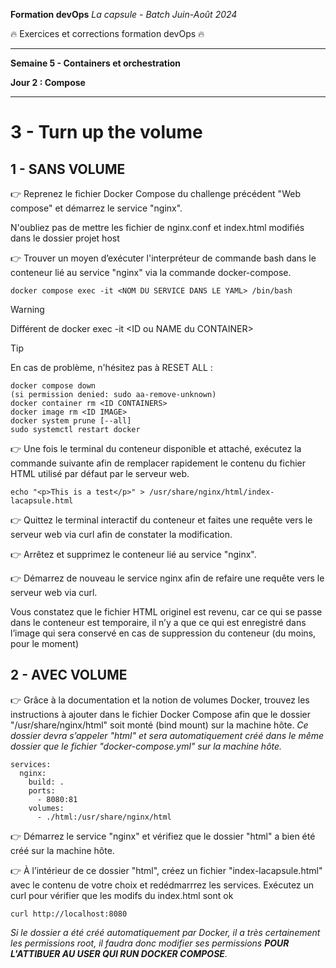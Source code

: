 **Formation devOps**
_La capsule - Batch Juin-Août 2024_

:fire: Exercices et corrections formation devOps :fire:

---

**Semaine 5 - Containers et orchestration**

**Jour 2 : Compose**

---

# 3 - Turn up the volume

## 1 - SANS VOLUME

👉 Reprenez le fichier Docker Compose du challenge précédent "Web compose" et démarrez le service "nginx".

N'oubliez pas de mettre les fichier de nginx.conf et index.html modifiés dans le dossier projet host

👉 Trouver un moyen d’exécuter l'interpréteur de commande bash dans le conteneur lié au service "nginx" via la commande docker-compose.

```
docker compose exec -it <NOM DU SERVICE DANS LE YAML> /bin/bash
```
> [!WARNING]
> Différent de docker exec -it \<ID ou NAME du CONTAINER\>

> [!TIP]
> En cas de problème, n'hésitez pas à RESET ALL :
```
docker compose down
(si permission denied: sudo aa-remove-unknown)
docker container rm <ID CONTAINERS>
docker image rm <ID IMAGE>
docker system prune [--all]
sudo systemctl restart docker
```

👉 Une fois le terminal du conteneur disponible et attaché, exécutez la commande suivante afin de remplacer rapidement le contenu du fichier HTML utilisé par défaut par le serveur web.

```
echo "<p>This is a test</p>" > /usr/share/nginx/html/index-lacapsule.html
```

👉 Quittez le terminal interactif du conteneur et faites une requête vers le serveur web via curl afin de constater la modification.

👉 Arrêtez et supprimez le conteneur lié au service "nginx".

👉 Démarrez de nouveau le service nginx afin de refaire une requête vers le serveur web via curl.

Vous constatez que le fichier HTML originel est revenu, car ce qui se passe dans le conteneur est temporaire, il n’y a que ce qui est enregistré dans l’image qui sera conservé en cas de suppression du conteneur (du moins, pour le moment)

## 2 - AVEC VOLUME

👉 Grâce à la documentation et la notion de volumes Docker, trouvez les instructions à ajouter dans le fichier Docker Compose afin que le dossier "/usr/share/nginx/html" soit monté (bind mount) sur la machine hôte.
_Ce dossier devra s’appeler "html" et sera automatiquement créé dans le même dossier que le fichier "docker-compose.yml" sur la machine hôte._

```
services:
  nginx:
    build: .
    ports:
      - 8080:81
    volumes:
      - ./html:/usr/share/nginx/html
```

👉 Démarrez le service "nginx" et vérifiez que le dossier "html" a bien été créé sur la machine hôte.

👉 À l’intérieur de ce dossier "html", créez un fichier "index-lacapsule.html" avec le contenu de votre choix et redédmarrrez les services. Exécutez un curl pour vérifier que les modifs du index.html sont ok

```
curl http://localhost:8080
```

_Si le dossier a été créé automatiquement par Docker, il a très certainement les permissions root, il faudra donc modifier ses permissions **POUR L'ATTIBUER AU USER QUI RUN DOCKER COMPOSE**._
